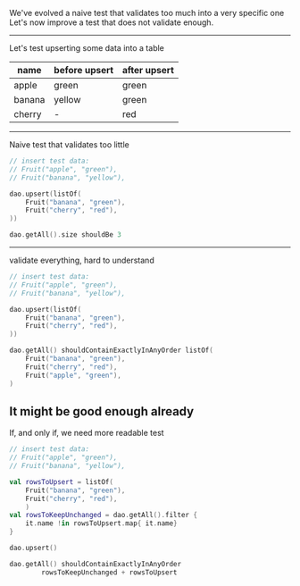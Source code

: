 We've evolved a naive test that validates too much into a very specific one
<br/>
Let's now improve a test that does not validate enough.

---

Let's test upserting some data into a table


| name | before upsert | after upsert |
|------|---------------|----------------|
| apple| green         | green         |
| banana| yellow        | green         |
| cherry| -             | red           |

---
Naive test that validates too little

```kotlin
// insert test data:
// Fruit("apple", "green"),
// Fruit("banana", "yellow"),

dao.upsert(listOf(
    Fruit("banana", "green"),
    Fruit("cherry", "red"),
))

dao.getAll().size shouldBe 3
```
---

validate everything, hard to understand

```kotlin
// insert test data:
// Fruit("apple", "green"),
// Fruit("banana", "yellow"),

dao.upsert(listOf(
    Fruit("banana", "green"),
    Fruit("cherry", "red"),
))

dao.getAll() shouldContainExactlyInAnyOrder listOf(
    Fruit("banana", "green"),
    Fruit("cherry", "red"),
    Fruit("apple", "green"),
)
```
It might be good enough already
---
If, and only if, we need more readable test


```kotlin
// insert test data:
// Fruit("apple", "green"),
// Fruit("banana", "yellow"),

val rowsToUpsert = listOf(
    Fruit("banana", "green"), 
    Fruit("cherry", "red"),
    )
val rowsToKeepUnchanged = dao.getAll().filter { 
    it.name !in rowsToUpsert.map{ it.name}
}

dao.upsert()

dao.getAll() shouldContainExactlyInAnyOrder 
        rowsToKeepUnchanged + rowsToUpsert
```

